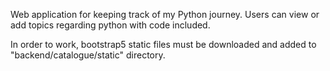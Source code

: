 Web application for keeping track of my Python journey. Users can view or add topics regarding python with code included.

In order to work, bootstrap5 static files must be downloaded and added to "backend/catalogue/static" directory. 
